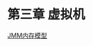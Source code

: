 # 第三章 虚拟机

[JMM内存模型](https://github.com/jackhman/jackhman.github.io/tree/dd908bc4ca7ac8428785c8e63a53872c8bae7b35/JVM/JMM.md)

